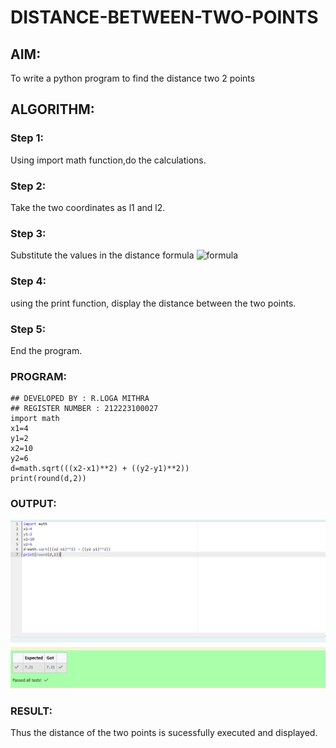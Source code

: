 # DISTANCE-BETWEEN-TWO-POINTS

## AIM:
To write a python program to find the distance two 2 points
## ALGORITHM:
### Step 1: 
Using import math function,do the calculations.
### Step 2: 
Take the two coordinates as l1 and l2.
### Step 3: 
Substitute the values in the distance formula  ![formula](/formula.JPG)
### Step 4: 
using the print function, display the distance between the two points.
### Step 5: 
End the program.
### PROGRAM:
```
## DEVELOPED BY : R.LOGA MITHRA
## REGISTER NUMBER : 212223100027
import math
x1=4
y1=2
x2=10
y2=6
d=math.sqrt(((x2-x1)**2) + ((y2-y1)**2))
print(round(d,2))
```
### OUTPUT:
![output](/img%202.png)
### RESULT:
Thus the distance of the two points is sucessfully executed and displayed.
